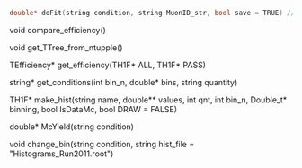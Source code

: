 
```cpp
double* doFit(string condition, string MuonID_str, bool save = TRUE) // RETURNS ARRAY WITH [yield_all, yield_pass, err_all, err_pass]    ->   OUTPUT ARRAY
```

void compare_efficiency()

void get_TTree_from_ntupple()

TEfficiency* get_efficiency(TH1F* ALL, TH1F* PASS)

string* get_conditions(int bin_n, double* bins, string quantity)

TH1F* make_hist(string name, double** values, int qnt, int bin_n, Double_t* binning, bool IsDataMc, bool DRAW = FALSE)

double* McYield(string condition)

void change_bin(string condition, string hist_file = "Histograms_Run2011.root")
